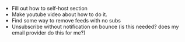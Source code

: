 - Fill out how to self-host section
- Make youtube video about how to do it.
- Find some way to remove feeds with no subs
- Unsubscribe without notification on bounce (is this needed? does my email provider do this for me?)